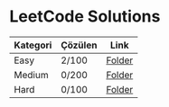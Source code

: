 # LeetCode Solutions

| Kategori | Çözülen | Link |
|----------|---------|------|
| Easy     | 2/100   | [Folder](./Easy) |
| Medium   | 0/200   | [Folder](./Medium) |
| Hard     | 0/100   | [Folder](./Hard) |
